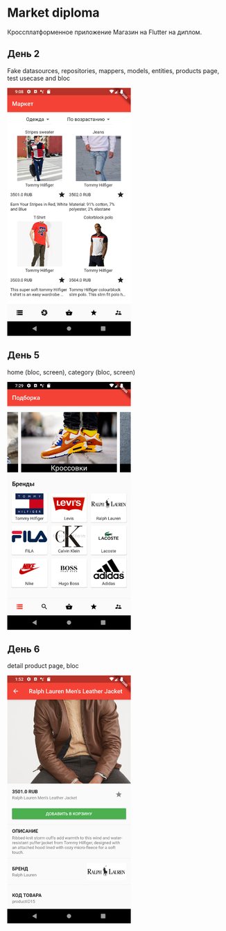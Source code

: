 ﻿# Market diploma

Кроссплатформенное приложение Магазин на Flutter на диплом.

## День 2
Fake datasources, repositories, mappers, models, entities, products page, test usecase and bloc

<img src="work_log/2day.png" width="285" height="570">

## День 5
home (bloc, screen), category (bloc, screen)

<img src="work_log/5day.png" width="285" height="570">

## День 6
detail product page, bloc

<img src="work_log/6day.png" width="285" height="570">

